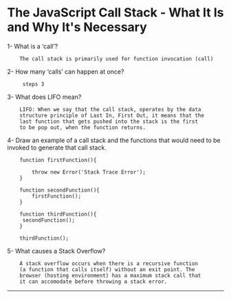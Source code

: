 # The JavaScript Call Stack - What It Is and Why It's Necessary



1- What is a ‘call’?

        The call stack is primarily used for function invocation (call)

2- How many ‘calls’ can happen at once?

         steps 3
3- What does LIFO mean?

        LIFO: When we say that the call stack, operates by the data 
        structure principle of Last In, First Out, it means that the
        last function that gets pushed into the stack is the first
        to be pop out, when the function returns.



4- Draw an example of a call stack and the functions that would need to be invoked to generate that call stack.

        function firstFunction(){

            throw new Error('Stack Trace Error');
        }

        function secondFunction(){
            firstFunction();
        }

        function thirdFunction(){
         secondFunction();
        }

        thirdFunction();

5- What causes a Stack Overflow?

        A stack overflow occurs when there is a recursive function 
        (a function that calls itself) without an exit point. The 
        browser (hosting environment) has a maximum stack call that 
        it can accomodate before throwing a stack error.



***